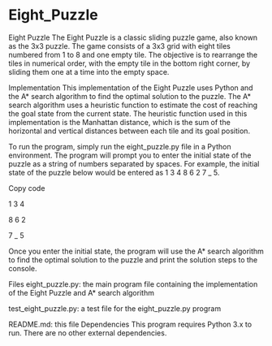 # Eight_Puzzle

Eight Puzzle
The Eight Puzzle is a classic sliding puzzle game, also known as the 3x3 puzzle. 
The game consists of a 3x3 grid with eight tiles numbered from 1 to 8 and one empty tile. 
The objective is to rearrange the tiles in numerical order, with the empty tile in the bottom right corner, 
by sliding them one at a time into the empty space.

Implementation
This implementation of the Eight Puzzle uses Python and the A* search algorithm to find the optimal solution to the puzzle. 
The A* search algorithm uses a heuristic function to estimate the cost of reaching the goal state from the current state. 
The heuristic function used in this implementation is the Manhattan distance, 
which is the sum of the horizontal and vertical distances between each tile and its goal position.

To run the program, simply run the eight_puzzle.py file in a Python environment. 
The program will prompt you to enter the initial state of the puzzle as a string of numbers separated by spaces. 
For example, the initial state of the puzzle below would be entered as 1 3 4 8 6 2 7 _ 5.

Copy code

1 3 4

8 6 2

7 _ 5

Once you enter the initial state, the program will use the A* search algorithm to find the optimal solution to the puzzle and print the solution steps to the console.

Files
eight_puzzle.py: the main program file containing the implementation of the Eight Puzzle and A* search algorithm

test_eight_puzzle.py: a test file for the eight_puzzle.py program

README.md: this file
Dependencies
This program requires Python 3.x to run. There are no other external dependencies.
